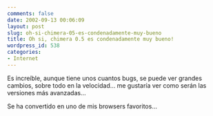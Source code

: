 ```yaml
---
comments: false
date: 2002-09-13 00:06:09
layout: post
slug: oh-si-chimera-05-es-condenadamente-muy-bueno
title: Oh si, chimera 0.5 es condenadamente muy bueno!
wordpress_id: 538
categories:
- Internet
---
```


Es increíble, aunque tiene unos cuantos bugs, se puede ver grandes cambios, sobre todo en la velocidad… me gustaría ver como serán las versiones más avanzadas…  

  

Se ha convertido en uno de mis browsers favoritos…




 
